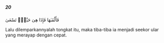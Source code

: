 ##### 20

<span class="ayah">فَأَلْقَىٰهَا فَإِذَا هِىَ حَيَّةٌۭ تَسْعَىٰ</span>

<span class="ayah_translation">Lalu dilemparkannyalah tongkat itu, maka tiba-tiba ia menjadi seekor ular yang merayap dengan cepat.</span>
